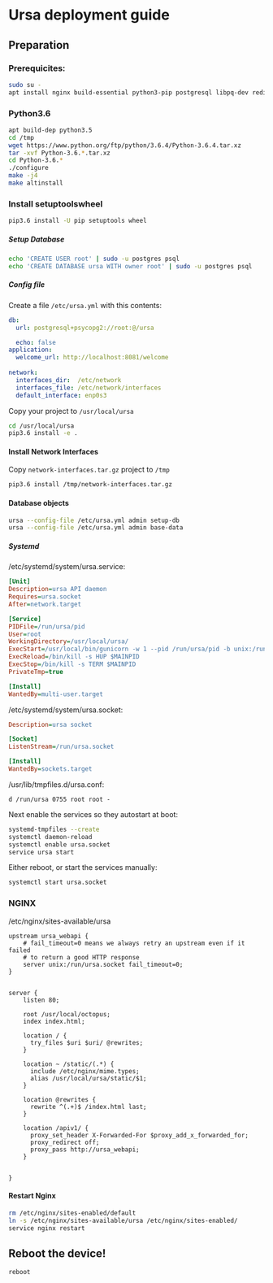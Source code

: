 
Ursa deployment guide
======================

Preparation
-----------

### Prerequicites:

```bash
sudo su -
apt install nginx build-essential python3-pip postgresql libpq-dev redis-server
```

### Python3.6

```bash
apt build-dep python3.5
cd /tmp
wget https://www.python.org/ftp/python/3.6.4/Python-3.6.4.tar.xz
tar -xvf Python-3.6.*.tar.xz
cd Python-3.6.*
./configure
make -j4
make altinstall
```

### Install setuptoolswheel

```bash
pip3.6 install -U pip setuptools wheel
``` 


##### Setup Database

```bash
echo 'CREATE USER root' | sudo -u postgres psql
echo 'CREATE DATABASE ursa WITH owner root' | sudo -u postgres psql
```

##### Config file

Create a file `/etc/ursa.yml` with this contents:

```yaml
db:
  url: postgresql+psycopg2://root:@/ursa

  echo: false
application:
  welcome_url: http://localhost:8081/welcome
    
network:
  interfaces_dir:  /etc/network
  interfaces_file: /etc/network/interfaces
  default_interface: enp0s3
```
Copy your project to `/usr/local/ursa`

```bash
cd /usr/local/ursa
pip3.6 install -e .
```

#### Install Network Interfaces
Copy `network-interfaces.tar.gz` project to `/tmp`
```bash
pip3.6 install /tmp/network-interfaces.tar.gz 

```

#### Database objects

```bash
ursa --config-file /etc/ursa.yml admin setup-db
ursa --config-file /etc/ursa.yml admin base-data
```

##### Systemd

/etc/systemd/system/ursa.service:

```ini
[Unit]
Description=ursa API daemon
Requires=ursa.socket
After=network.target

[Service]
PIDFile=/run/ursa/pid
User=root
WorkingDirectory=/usr/local/ursa/
ExecStart=/usr/local/bin/gunicorn -w 1 --pid /run/ursa/pid -b unix:/run/ursa.socket wsgi_production:app
ExecReload=/bin/kill -s HUP $MAINPID
ExecStop=/bin/kill -s TERM $MAINPID
PrivateTmp=true

[Install]
WantedBy=multi-user.target
```

/etc/systemd/system/ursa.socket:

```ini
Description=ursa socket

[Socket]
ListenStream=/run/ursa.socket

[Install]
WantedBy=sockets.target
```

/usr/lib/tmpfiles.d/ursa.conf:

```
d /run/ursa 0755 root root -
```

Next enable the services so they autostart at boot:

```bash
systemd-tmpfiles --create
systemctl daemon-reload
systemctl enable ursa.socket
service ursa start
```

Either reboot, or start the services manually:

```bash
systemctl start ursa.socket
```

### NGINX

/etc/nginx/sites-available/ursa

```
upstream ursa_webapi {
    # fail_timeout=0 means we always retry an upstream even if it failed
    # to return a good HTTP response
    server unix:/run/ursa.socket fail_timeout=0;
}


server {
    listen 80;
    
    root /usr/local/octopus;
    index index.html;
    
    location / {
      try_files $uri $uri/ @rewrites;
    }
    
    location ~ /static/(.*) {
      include /etc/nginx/mime.types;
      alias /usr/local/ursa/static/$1;
    }

    location @rewrites {
      rewrite ^(.+)$ /index.html last;
    }

    location /apiv1/ {
      proxy_set_header X-Forwarded-For $proxy_add_x_forwarded_for;
      proxy_redirect off;
      proxy_pass http://ursa_webapi;
    }

    
}
```
#### Restart Nginx

```bash
rm /etc/nginx/sites-enabled/default
ln -s /etc/nginx/sites-available/ursa /etc/nginx/sites-enabled/
service nginx restart
```

## Reboot the device!

```bash
reboot
```